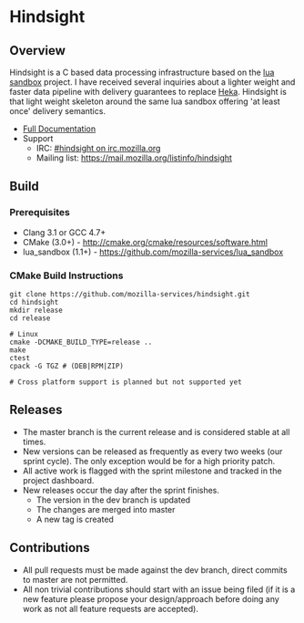 # Hindsight

## Overview

Hindsight is a C based data processing infrastructure based on the
[lua sandbox](https://github.com/mozilla-services/lua_sandbox) project.  I have
received several inquiries about a lighter weight and faster data pipeline with
delivery guarantees to replace [Heka](https://github.com/mozilla-services/heka).
Hindsight is that light weight skeleton around the same lua sandbox offering
'at least once' delivery semantics.

* [Full Documentation](http://mozilla-services.github.io/hindsight)
* Support
    * IRC: [#hindsight on irc.mozilla.org](irc://irc.mozilla.org/hindsight)
    * Mailing list: https://mail.mozilla.org/listinfo/hindsight

## Build

### Prerequisites

* Clang 3.1 or GCC 4.7+
* CMake (3.0+) - http://cmake.org/cmake/resources/software.html
* lua_sandbox (1.1+) - https://github.com/mozilla-services/lua_sandbox

### CMake Build Instructions

    git clone https://github.com/mozilla-services/hindsight.git
    cd hindsight
    mkdir release
    cd release

    # Linux
    cmake -DCMAKE_BUILD_TYPE=release ..
    make
    ctest
    cpack -G TGZ # (DEB|RPM|ZIP)

    # Cross platform support is planned but not supported yet

## Releases

* The master branch is the current release and is considered stable at all
  times.
* New versions can be released as frequently as every two weeks (our sprint
  cycle). The only exception would be for a high priority patch.
* All active work is flagged with the sprint milestone and tracked in the
  project dashboard.
* New releases occur the day after the sprint finishes.
  * The version in the dev branch is updated
  * The changes are merged into master
  * A new tag is created

## Contributions

* All pull requests must be made against the dev branch, direct commits to
  master are not permitted.
* All non trivial contributions should start with an issue being filed (if it is
  a new feature please propose your design/approach before doing any work as not
  all feature requests are accepted).
